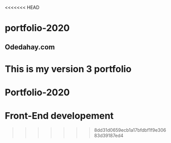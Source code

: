<<<<<<< HEAD
# portfolio-2020
## Odedahay.com
This is my version 3 portfolio
=======
# Portfolio-2020
# Front-End developement
>>>>>>> 8dd31d0659ecb1a17bfdbf1f9e30683d39187ed4
